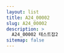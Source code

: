 ```yaml
---
layout: list
title: A24_00002
slug: A24_00002
description: >
  A24_00002 테스트잡2
sitemap: false
---
```

